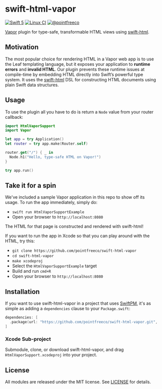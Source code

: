 # swift-html-vapor

[![Swift 5](https://img.shields.io/badge/swift-5-ED523F.svg?style=flat)](https://swift.org/download/)
[![Linux CI](https://img.shields.io/travis/pointfreeco/swift-html-vapor/master.svg?label=linux)](https://travis-ci.org/pointfreeco/swift-html-vapor)
[![@pointfreeco](https://img.shields.io/badge/contact-@pointfreeco-5AA9E7.svg?style=flat)](https://twitter.com/pointfreeco)

[Vapor](https://vapor.codes) plugin for type-safe, transformable HTML views using [swift-html](https://github.com/pointfreeco/swift-html).

## Motivation

The most popular choice for rendering HTML in a Vapor web app is to use the Leaf templating language, but it exposes your application to **runtime errors** and **invalid HTML**. Our plugin prevents these runtime issues at compile-time by embedding HTML directly into Swift’s powerful type system. It uses the [swift-html](https://github.com/pointfreeco/swift-html) DSL for constructing HTML documents using plain Swift data structures.

## Usage

To use the plugin all you have to do is return a `Node` value from your router callback:

``` swift
import HtmlVaporSupport
import Vapor

let app = try Application()
let router = try app.make(Router.self)

router.get("/") { _ in
  Node.h1("Hello, type-safe HTML on Vapor!")
}

try app.run()
```

## Take it for a spin

We've included a sample Vapor application in this repo to show off its usage. To run the app immediately, simply do:

* `swift run HtmlVaporSupportExample`
* Open your browser to `http://localhost:8080`

The HTML for that page is constructed and rendered with swift-html!

If you want to run the app in Xcode so that you can play around with the HTML, try this:

* `git clone https://github.com/pointfreeco/swift-html-vapor`
* `cd swift-html-vapor`
* `make xcodeproj`
* Select the `HtmlVaporSupportExample` target
* Build and run `cmd+R`
* Open your browser to `http://localhost:8080`

## Installation

If you want to use swift-html-vapor in a project that uses [SwiftPM](https://swift.org/package-manager/), it's as simple as adding a `dependencies` clause to your `Package.swift`:

``` swift
dependencies: [
  .package(url: "https://github.com/pointfreeco/swift-html-vapor.git", from: "0.3.0")
]
```

### Xcode Sub-project

Submodule, clone, or download swift-html-vapor, and drag `HtmlVaporSupport.xcodeproj` into your project.

## License

All modules are released under the MIT license. See [LICENSE](LICENSE) for details.
